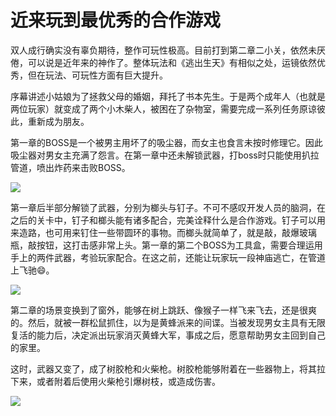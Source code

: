 # 近来玩到最优秀的合作游戏

双人成行确实没有辜负期待，整作可玩性极高。目前打到第二章二小关，依然未厌倦，可以说是近年来的神作了。整体玩法和《逃出生天》有相似之处，运镜依然优秀，但在玩法、可玩性方面有巨大提升。

序幕讲述小姑娘为了拯救父母的婚姻，拜托了书本先生。于是两个成年人（也就是两位玩家）就变成了两个小木柴人，被困在了杂物室，需要完成一系列任务原谅彼此，重新成为朋友。

第一章的BOSS是一个被男主用坏了的吸尘器，而女主也食言未按时修理它。因此吸尘器对男女主充满了怨言。在第一章中还未解锁武器，打boss时只能使用扒拉管道，喷出炸药来击败BOSS。

![](https://cdn.jsdelivr.net/gh/Jia-py/blog_picture/21_3/Snipaste_2021-03-28_11-35-08.png)

第一章后半部分解锁了武器，分别为榔头与钉子。不可不感叹开发人员的脑洞，在之后的关卡中，钉子和榔头能有诸多配合，完美诠释什么是合作游戏。钉子可以用来造路，也可用来钉住一些带圆环的事物。而榔头就简单了，就是敲，敲爆玻璃瓶，敲按钮，这打击感非常上头。第一章的第二个BOSS为工具盒，需要合理运用手上的两件武器，考验玩家配合。在这之前，还能让玩家玩一段神庙逃亡，在管道上飞驰😄。

![](https://cdn.jsdelivr.net/gh/Jia-py/blog_picture/21_3/Snipaste_2021-03-28_11-35-35.png)

第二章的场景变换到了窗外，能够在树上跳跃、像猴子一样飞来飞去，还是很爽的。然后，就被一群松鼠抓住，以为是黄蜂派来的间谍。当被发现男女主具有无限复活的能力后，决定派出玩家消灭黄蜂大军，事成之后，愿意帮助男女主回到自己的家里。

这时，武器又变了，成了树胶枪和火柴枪。树胶枪能够附着在一些器物上，将其拉下来，或者附着后使用火柴枪引爆树枝，或造成伤害。

![](https://cdn.jsdelivr.net/gh/Jia-py/blog_picture/21_3/Snipaste_2021-03-28_11-29-38.jpg)

